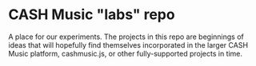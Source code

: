CASH Music "labs" repo 
======================

A place for our experiments. The projects in this repo are beginnings of ideas 
that will hopefully find themselves incorporated in the larger CASH Music 
platform, cashmusic.js, or other fully-supported projects in time.
